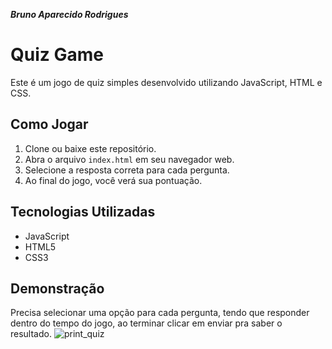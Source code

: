 ***Bruno Aparecido Rodrigues*** 

# Quiz Game

Este é um jogo de quiz simples desenvolvido utilizando JavaScript, HTML e CSS.

## Como Jogar


1. Clone ou baixe este repositório.
2. Abra o arquivo `index.html` em seu navegador web.
3. Selecione a resposta correta para cada pergunta.
4. Ao final do jogo, você verá sua pontuação.

## Tecnologias Utilizadas

- JavaScript
- HTML5
- CSS3

## Demonstração
Precisa selecionar uma opção para cada pergunta, tendo que responder dentro do tempo do jogo, ao terminar clicar em enviar pra saber o resultado.
![print_quiz](https://github.com/brunoroddrigues/Quiz-JS/assets/142831593/a665e37e-079f-4c51-90ac-bc3dc26fa476)


